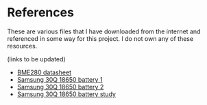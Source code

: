 # References

These are various files that I have downloaded from the internet and referenced in some way for this project. I do not own any of these resources.

(links to be updated)

* [BME280 datasheet](https://web.archive.org/web/20250320165039/https://www.bosch-sensortec.com/media/boschsensortec/downloads/datasheets/bst-bme280-ds002.pdf)
* [Samsung 30Q 18650 battery 1](https://web.archive.org/web/20250228134656/https://www.18650batterystore.com/products/samsung-30q)
* [Samsung 30Q 18650 battery 2](https://web.archive.org/web/20231027183936/https://www.joke-technology.com/media/pdf/c4/9a/9b/datenblatt_inr18650-30q6_cell_specification.pdf)
* [Samsung 30Q 18650 battery study](https://web.archive.org/web/20250219034915/https://lygte-info.dk/review/batteries2012/Samsung%20INR18650-30Q%203000mAh%20(Pink)%20UK.html)
